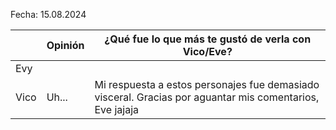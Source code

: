 Fecha: 15.08.2024

|      | Opinión | ¿Qué fue lo que más te gustó de verla con Vico/Eve?                                                      |
| ---- | ------- | -------------------------------------------------------------------------------------------------------- |
| Evy  |         |                                                                                                          |
| Vico | Uh...   | Mi respuesta a estos personajes fue demasiado visceral. Gracias por aguantar mis comentarios, Eve jajaja |